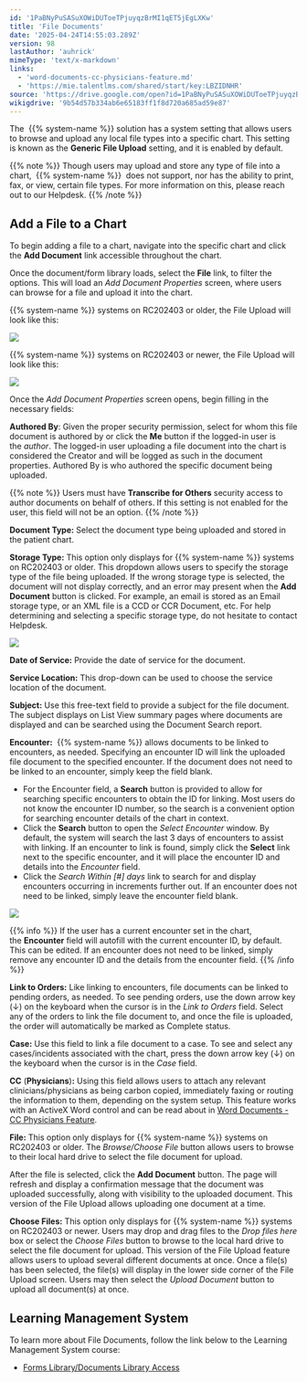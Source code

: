 ```yaml
---
id: '1PaBNyPuSASuXOWiDUToeTPjuyqzBrMI1qET5jEgLXKw'
title: 'File Documents'
date: '2025-04-24T14:55:03.289Z'
version: 98
lastAuthor: 'auhrick'
mimeType: 'text/x-markdown'
links:
  - 'word-documents-cc-physicians-feature.md'
  - 'https://mie.talentlms.com/shared/start/key:LBZIDNHR'
source: 'https://drive.google.com/open?id=1PaBNyPuSASuXOWiDUToeTPjuyqzBrMI1qET5jEgLXKw'
wikigdrive: '9b54d57b334ab6e65183ff1f8d720a685ad59e87'
---
```

The  {{% system-name %}} solution has a system setting that allows users to browse and upload any local file types into a specific chart. This setting is known as the **Generic File Upload** setting, and it is enabled by default.

{{% note %}}
Though users may upload and store any type of file into a chart,  {{% system-name %}}  does not support, nor has the ability to print, fax, or view, certain file types. For more information on this, please reach out to our Helpdesk.
{{% /note %}}

## Add a File to a Chart

To begin adding a file to a chart, navigate into the specific chart and click the **Add Document** link accessible throughout the chart.

Once the document/form library loads, select the **File** link, to filter the options. This will load an *Add Document Properties* screen, where users can browse for a file and upload it into the chart.

{{% system-name %}} systems on RC202403 or older, the File Upload will look like this:

![](../file-documents.assets/a68c9fbb18e17cc2071f8935c8c25d96.png)

{{% system-name %}} systems on RC202403 or newer, the File Upload will look like this:

![](../file-documents.assets/ff49f7cbeba2067055e8c144f14d6cad.png)

Once the *Add Document Properties* screen opens, begin filling in the necessary fields:

**Authored By**: Given the proper security permission, select for whom this file document is authored by or click the **Me** button if the logged-in user is the *author*. The logged-in user uploading a file document into the chart is considered the Creator and will be logged as such in the document properties. Authored By is who authored the specific document being uploaded.

{{% note %}}
Users must have **Transcribe for Others** security access to author documents on behalf of others. If this setting is not enabled for the user, this field will not be an option.
{{% /note %}}

**Document Type:** Select the document type being uploaded and stored in the patient chart.

**Storage Type:** This option only displays for {{% system-name %}} systems on RC202403 or older. This dropdown allows users to specify the storage type of the file being uploaded. If the wrong storage type is selected, the document will not display correctly, and an error may present when the **Add Document** button is clicked. For example, an email is stored as an Email storage type, or an XML file is a CCD or CCR Document, etc. For help determining and selecting a specific storage type, do not hesitate to contact Helpdesk.

![](../file-documents.assets/0ec7505ae4472d4093a7966af322eb07.png)

**Date of Service:** Provide the date of service for the document.

**Service Location:** This drop-down can be used to choose the service location of the document.

**Subject:** Use this free-text field to provide a subject for the file document. The subject displays on List View summary pages where documents are displayed and can be searched using the Document Search report.

**Encounter:**  {{% system-name %}} allows documents to be linked to encounters, as needed. Specifying an encounter ID will link the uploaded file document to the specified encounter. If the document does not need to be linked to an encounter, simply keep the field blank.

* For the Encounter field, a <strong>Search</strong> button is provided to allow for searching specific encounters to obtain the ID for linking. Most users do not know the encounter ID number, so the search is a convenient option for searching encounter details of the chart in context.
* Click the <strong>Search</strong> button to open the <em>Select Encounter</em> window. By default, the system will search the last 3 days of encounters to assist with linking. If an encounter to link is found, simply click the <strong>Select</strong> link next to the specific encounter, and it will place the encounter ID and details into the <em>Encounter</em> field.
* Click the <em>Search Within [#] days</em> link to search for and display encounters occurring in increments further out. If an encounter does not need to be linked, simply leave the encounter field blank.

![](../file-documents.assets/007d38b6bf7c9fdd8a5eb390be1c04da.png)

{{% info %}}
If the user has a current encounter set in the chart, the **Encounter** field will autofill with the current encounter ID, by default. This can be edited. If an encounter does not need to be linked, simply remove any encounter ID and the details from the encounter field.
{{% /info %}}

**Link to Orders:** Like linking to encounters, file documents can be linked to pending orders, as needed. To see pending orders, use the down arrow key (↓) on the keyboard when the cursor is in the *Link to Orders* field. Select any of the orders to link the file document to, and once the file is uploaded, the order will automatically be marked as Complete status.

**Case:** Use this field to link a file document to a case. To see and select any cases/incidents associated with the chart, press the down arrow key (↓) on the keyboard when the cursor is in the *Case* field.

**CC** (**Physicians**)**:** Using this field allows users to attach any relevant clinicians/physicians as being carbon copied, immediately faxing or routing the information to them, depending on the system setup. This feature works with an ActiveX Word control and can be read about in [Word Documents - CC Physicians Feature](word-documents-cc-physicians-feature.md).

**File:** This option only displays for {{% system-name %}} systems on RC202403 or older. The *Browse/Choose File* button allows users to browse to their local hard drive to select the file document for upload.

After the file is selected, click the **Add Document** button. The page will refresh and display a confirmation message that the document was uploaded successfully, along with visibility to the uploaded document. This version of the File Upload allows uploading one document at a time.

**Choose Files:** This option only displays for {{% system-name %}} systems on RC202403 or newer. Users may drop and drag files to the *Drop files here* box or select the *Choose Files* button to browse to the local hard drive to select the file document for upload. This version of the File Upload feature allows users to upload several different documents at once. Once a file(s) has been selected, the file(s) will display in the lower side corner of the File Upload screen. Users may then select the *Upload Document* button to upload all document(s) at once.

## Learning Management System

To learn more about File Documents, follow the link below to the Learning Management System course:

* [Forms Library/Documents Library Access](https://mie.talentlms.com/shared/start/key:LBZIDNHR)

